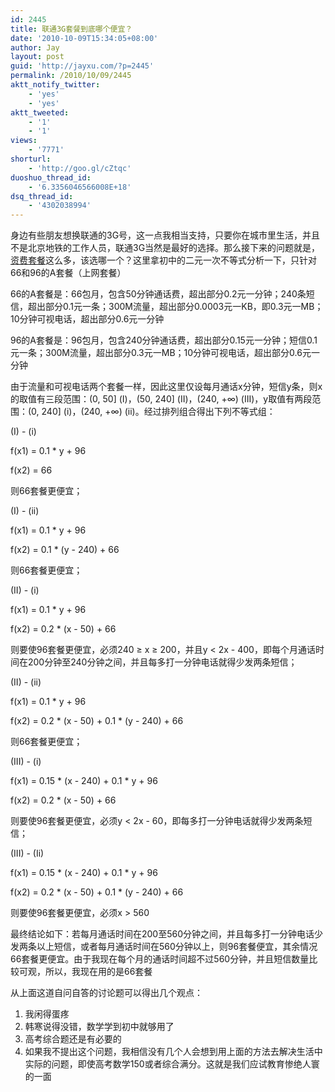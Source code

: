 ```yaml
---
id: 2445
title: 联通3G套餐到底哪个便宜？
date: '2010-10-09T15:34:05+08:00'
author: Jay
layout: post
guid: 'http://jayxu.com/?p=2445'
permalink: /2010/10/09/2445
aktt_notify_twitter:
    - 'yes'
    - 'yes'
aktt_tweeted:
    - '1'
    - '1'
views:
    - '7771'
shorturl:
    - 'http://goo.gl/cZtqc'
duoshuo_thread_id:
    - '6.3356046566008E+18'
dsq_thread_id:
    - '4302038994'
---
```


身边有些朋友想换联通的3G号，这一点我相当支持，只要你在城市里生活，并且不是北京地铁的工作人员，联通3G当然是最好的选择。那么接下来的问题就是，<a href="http://www.10010.com/packagechange/queryPackage.action" target="_blank">资费套餐</a>这么多，该选哪一个？这里拿初中的二元一次不等式分析一下，只针对66和96的A套餐（上网套餐）

66的A套餐是：66包月，包含50分钟通话费，超出部分0.2元一分钟；240条短信，超出部分0.1元一条；300M流量，超出部分0.0003元一KB，即0.3元一MB；10分钟可视电话，超出部分0.6元一分钟

96的A套餐是：96包月，包含240分钟通话费，超出部分0.15元一分钟；短信0.1元一条；300M流量，超出部分0.3元一MB；10分钟可视电话，超出部分0.6元一分钟

由于流量和可视电话两个套餐一样，因此这里仅设每月通话x分钟，短信y条，则x的取值有三段范围：(0, 50] (I)，(50, 240] (II)，(240, +∞) (III)，y取值有两段范围：(0, 240] (i)，(240, +∞) (ii)。经过排列组合得出下列不等式组：

(I) - (i)

f(x1) = 0.1 * y + 96

f(x2) = 66

则66套餐更便宜；

(I) - (ii)

f(x1) = 0.1 * y + 96

f(x2) = 0.1 * (y - 240) + 66

则66套餐更便宜；

(II) - (i)

f(x1) = 0.1 * y + 96

f(x2) = 0.2 * (x - 50) + 66

则要使96套餐更便宜，必须240 ≥ x ≥ 200，并且y &lt; 2x - 400，即每个月通话时间在200分钟至240分钟之间，并且每多打一分钟电话就得少发两条短信；

(II) - (ii)

f(x1) = 0.1 * y + 96

f(x2) = 0.2 * (x - 50) + 0.1 * (y - 240) + 66

则66套餐更便宜；

(III) - (i)

f(x1) = 0.15 * (x - 240) + 0.1 * y + 96

f(x2) = 0.2 * (x - 50) + 66

则要使96套餐更便宜，必须y &lt; 2x - 60，即每多打一分钟电话就得少发两条短信；

(III) - (Ii)

f(x1) = 0.15 * (x - 240) + 0.1 * y + 96

f(x2) = 0.2 * (x - 50) + 0.1 * (y - 240) + 66

则要使96套餐更便宜，必须x &gt; 560

最终结论如下：若每月通话时间在200至560分钟之间，并且每多打一分钟电话少发两条以上短信，或者每月通话时间在560分钟以上，则96套餐便宜，其余情况66套餐更便宜。由于我现在每个月的通话时间超不过560分钟，并且短信数量比较可观，所以，我现在用的是66套餐

从上面这道自问自答的讨论题可以得出几个观点：
<ol>
	<li>我闲得蛋疼</li>
	<li>韩寒说得没错，数学学到初中就够用了</li>
	<li>高考综合题还是有必要的</li>
	<li>如果我不提出这个问题，我相信没有几个人会想到用上面的方法去解决生活中实际的问题，即使高考数学150或者综合满分。这就是我们应试教育惨绝人寰的一面</li>
</ol>